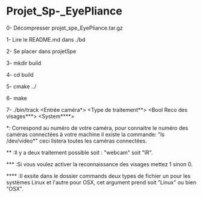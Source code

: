 # Projet_Sp-_EyePliance
0-  Décompresser projet_spe_EyePliance.tar.gz

1-  Lire le README.md dans ./bd

2-  Se placer dans projetSpe

3-  mkdir build

4-  cd build

5-  cmake ../

6-  make

7-  ./bin/track \<Entrée caméra\*\> <Type de traitement\*\*> <Bool Reco des visages\*\*\*> <System\*\*\*\*>

\*: Correspond au numéro de votre caméra, pour connaitre le numéro des caméras connectées à votre machine il existe la commande: "ls /dev/video\*" ceci listera toutes les caméras connectées.

\*\* :Il y a deux traitement possible soit : "webcam" soit "IR".

\*\*\* :Si vous voulez activer la reconnaissance des visages mettez 1 sinon 0.

\*\*\*\* :Il exsite dans le dossier commands deux types de fichier un pour les systèmes Linux et l'autre pour OSX, cet argument prend soit "Linux" ou bien "OSX".

